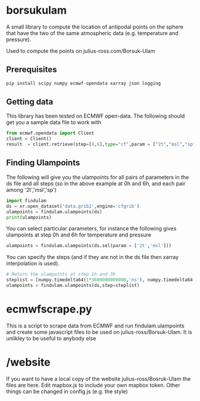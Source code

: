 # borsukulam

A small library to compute the location of antipodal points on the sphere that have the two of the same atmospheric data (e.g. temperature and pressure).

Used to compute the points on julius-ross.com/Borsuk-Ulam

## Prerequisites

```python
pip install scipy numpy ecmwf-opendata xarray json logging
```

## Getting data

This library has been tested on ECMWF open-data.   The following should get you a sample data file to work with

```python
from ecmwf.opendata import Client
client = Client()
result  = client.retrieve(step=[0,6],type="cf",param = ["2t","msl","sp"],target="data.grib2",)

```

## Finding Ulampoints

The following will give you the ulampoints for all pairs of parameters in the ds file and all steps (so in the above example at 0h and 6h, and each pair among '2t','msl','sp')

```python
import findulam
ds = xr.open_dataset('data.grib2',engine='cfgrib')
ulampoints = findulam.ulampoints(ds)
print(ulampoints)
```

You can select particular parameters, for instance the following gives ulampoints at step 0h and 6h for temperature and pressure

```python
ulampoints = findulam.ulampoints(ds.sel(param = ['2t','msl']))
```

You can specify the steps (and if they are not in the ds file then xarray interpolation is used).  

```python
# Return the ulampoints at step 1h and 3h
steplist = [numpy.timedelta64(1*3600000000000,'ns'), numpy.timedelta64(2*3600000000000,'ns')]
ulampoints = findulam.ulampoints(ds,step=steplist)
```

# ecmwfscrape.py

This is a script to scrape data from ECMWF and run findulam.ulampoints and create some javascript files to be used on julius-ross/Borsuk-Ulam.  It is unlikley to be useful to anybody else

# /website

If you want to have a local copy of the website julius-ross/Bosruk-Ulam the files are here.  Edit mapbox.js to include your own mapbox token.  Other things can be changed in config.js (e.g. the style)